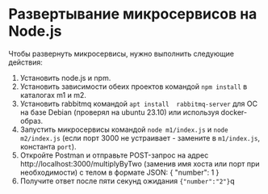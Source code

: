 # Развертывание микросервисов на Node.js

Чтобы развернуть микросервисы, нужно выполнить следующие действия:

1. Установить node.js и npm.
2. Установить зависимости обеих проектов командой `npm install` в каталогах m1 и m2.
3. Установить rabbitmq командой `apt install  rabbitmq-server` для ОС на базе Debian (проверял на ubuntu 23.10) или используя docker-образ.
4. Запустить микросервисы командой `node m1/index.js` и `node m2/index.js` (если порт 3000 не устраивает - замените в  `m1/index.js`, константа `port`).
5. Откройте Postman и отправьте POST-запрос на адрес http://localhost:3000/multiplyByTwo (заменив имя хоста или порт при необходимости) с  телом в формате JSON:
{
    "number": 1
}  
6. Получите ответ после пяти секунд ожидания `{"number":"2"}`q